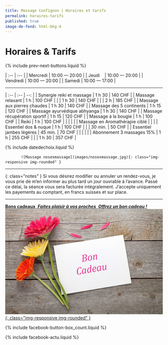 ```yaml
---
title: Massage Confignon | Horaires et tarifs
permalink: horaires-tarifs
published: true
image-de-fond: html-bkg-4
---
```


# Horaires & Tarifs

{% include prev-next-buttons.liquid %}

| :--      | :--           |
| Mercredi | 10:00 — 20:00 |
| Jeudi    | 10:00 — 20:00 |
| Vendredi | 10:00 — 20:00 |
| Samedi   | 10:00 — 17:00 |

---

| :--                            | :--     | --:     |
| Synergie reiki et massage      | 1 h 30  | 140 CHF | 
| Massage relaxant               | 1 h     | 100 CHF |
|                                | 1 h 30  | 140 CHF |
|                                | 2 h     | 185 CHF |
| Massage aux pierres chaudes    | 1 h 30  | 140 CHF |
| Massage des 5 continents       | 1 h 15  | 120 CHF |
| Massage ayurvédique abhyanga   | 1 h 30  | 140 CHF |
| Massage récupération sportif   | 1 h 15  | 120 CHF |
| Massage à la bougie            | 1 h     | 100 CHF |
| Reiki                          | 1 h     | 100 CHF |
|                                |         |         |
| Massage en Aromathérapie ciblé |         |         |
| Essentiel dos & nuque          | 1 h     | 100 CHF |
|                                | 30 min. | 50 CHF  |
| Essentiel jambes légères       | 45 min. | 70 CHF  |
|                                |         |         |
| Abonnement 3 massages 15%      | 1 h     | 255 CHF |
|                                | 1 h 30  | 357 CHF |


{% include datedechoix.liquid %}

           ![Massage nosexmassage](images/nosexmassage.jpg){: class="img-responsive img-rounded" }

---

{: class="notes" }
Si vous désirez modifier ou annuler un rendez-vous, je vous prie de m’en informer au plus tard un jour ouvrable à l’avance. Passé ce délai, la séance vous sera facturée intégralement. J’accepte uniquement les payements au comptant, en francs suisses et sur place.

<!--
## Promotions

Pas de promotions en ce moment.
-->

---

[**Bons cadeaux**
***<i class="fa fa-gift" aria-hidden="true"></i> Faites plaisir à vos proches <i class="fa fa-gift" aria-hidden="true"></i>***
***Offrez un bon cadeau !***
![Bons cadeaux](franchise-fleurs-carte-cadeau.jpg){: class="img-responsive img-rounded" }
](./bons-cadeaux.html)

{% include facebook-button-box_count.liquid %}

{% include facebook-actu.liquid %}
